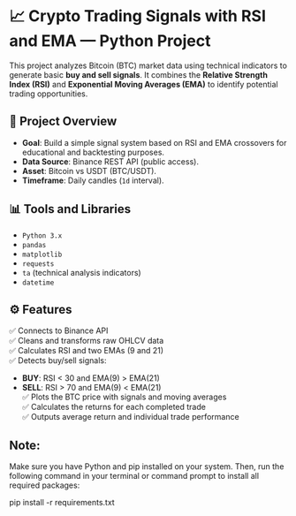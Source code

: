# 📈 Crypto Trading Signals with RSI and EMA — Python Project

This project analyzes Bitcoin (BTC) market data using technical indicators to generate basic **buy and sell signals**. It combines the **Relative Strength Index (RSI)** and **Exponential Moving Averages (EMA)** to identify potential trading opportunities.

## 🚀 Project Overview

- **Goal**: Build a simple signal system based on RSI and EMA crossovers for educational and backtesting purposes.
- **Data Source**: Binance REST API (public access).
- **Asset**: Bitcoin vs USDT (BTC/USDT).
- **Timeframe**: Daily candles (`1d` interval).

## 📊 Tools and Libraries

- `Python 3.x`
- `pandas`
- `matplotlib`
- `requests`
- `ta` (technical analysis indicators)
- `datetime`

## ⚙️ Features

✅ Connects to Binance API  
✅ Cleans and transforms raw OHLCV data  
✅ Calculates RSI and two EMAs (9 and 21)  
✅ Detects buy/sell signals:
  - **BUY**: RSI < 30 and EMA(9) > EMA(21)
  - **SELL**: RSI > 70 and EMA(9) < EMA(21)  
✅ Plots the BTC price with signals and moving averages  
✅ Calculates the returns for each completed trade  
✅ Outputs average return and individual trade performance

## Note:

Make sure you have Python and pip installed on your system. Then, run the following command in your terminal or command prompt to install all required packages:

pip install -r requirements.txt



